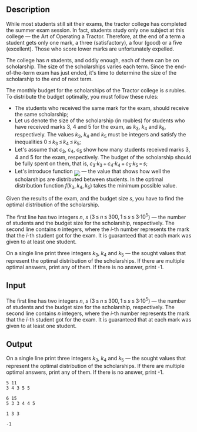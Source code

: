 ## Description

<div><p>While most students still sit their exams, the tractor college has completed the summer exam session. In fact, students study only one subject at this college — the Art of Operating a Tractor. Therefore, at the end of a term a student gets only one mark, a three (satisfactory), a four (good) or a five (excellent). Those who score lower marks are unfortunately expelled.</p><p>The college has <span class="tex-span"><i>n</i></span> students, and oddly enough, each of them can be on scholarship. The size of the scholarships varies each term. Since the end-of-the-term exam has just ended, it's time to determine the size of the scholarship to the end of next term.</p><p>The monthly budget for the scholarships of the Tractor college is <span class="tex-span"><i>s</i></span> rubles. To distribute the budget optimally, you must follow these rules:</p><ul> <li> The students who received the same mark for the exam, should receive the same scholarship;</li><li> Let us denote the size of the scholarship (in roubles) for students who have received marks <span class="tex-span">3</span>, <span class="tex-span">4</span> and <span class="tex-span">5</span> for the exam, as <span class="tex-span"><i>k</i><sub class="lower-index">3</sub></span>, <span class="tex-span"><i>k</i><sub class="lower-index">4</sub></span> and <span class="tex-span"><i>k</i><sub class="lower-index">5</sub></span>, respectively. The values <span class="tex-span"><i>k</i><sub class="lower-index">3</sub></span>, <span class="tex-span"><i>k</i><sub class="lower-index">4</sub></span> and <span class="tex-span"><i>k</i><sub class="lower-index">5</sub></span> must be integers and satisfy the inequalities <span class="tex-span">0 ≤ <i>k</i><sub class="lower-index">3</sub> ≤ <i>k</i><sub class="lower-index">4</sub> ≤ <i>k</i><sub class="lower-index">5</sub></span>;</li><li> Let's assume that <span class="tex-span"><i>c</i><sub class="lower-index">3</sub></span>, <span class="tex-span"><i>c</i><sub class="lower-index">4</sub></span>, <span class="tex-span"><i>c</i><sub class="lower-index">5</sub></span> show how many students received marks <span class="tex-span">3</span>, <span class="tex-span">4</span> and <span class="tex-span">5</span> for the exam, respectively. The budget of the scholarship should be fully spent on them, that is, <span class="tex-span"><i>c</i><sub class="lower-index">3</sub>·<i>k</i><sub class="lower-index">3</sub> + <i>c</i><sub class="lower-index">4</sub>·<i>k</i><sub class="lower-index">4</sub> + <i>c</i><sub class="lower-index">5</sub>·<i>k</i><sub class="lower-index">5</sub> = <i>s</i></span>;</li><li> Let's introduce function <img align="middle" class="tex-formula" src="file://Tx39g641.png" style="max-width: 100.0%;max-height: 100.0%;"> — the value that shows how well the scholarships are distributed between students. In the optimal distribution function <span class="tex-span"><i>f</i>(<i>k</i><sub class="lower-index">3</sub>, <i>k</i><sub class="lower-index">4</sub>, <i>k</i><sub class="lower-index">5</sub>)</span> takes the <span class="tex-font-style-bf">minimum</span> possible value. </li></ul><p>Given the results of the exam, and the budget size <span class="tex-span"><i>s</i></span>, you have to find the optimal distribution of the scholarship.</p></div><div class="input-specification"><p>The first line has two integers <span class="tex-span"><i>n</i></span>, <span class="tex-span"><i>s</i></span> (<span class="tex-span">3 ≤ <i>n</i> ≤ 300, 1 ≤ <i>s</i> ≤ 3·10<sup class="upper-index">5</sup></span>) — the number of students and the budget size for the scholarship, respectively. The second line contains <span class="tex-span"><i>n</i></span> integers, where the <span class="tex-span"><i>i</i></span>-th number represents the mark that the <span class="tex-span"><i>i</i></span>-th student got for the exam. It is guaranteed that at each mark was given to at least one student.</p></div><div class="output-specification"><p>On a single line print three integers <span class="tex-span"><i>k</i><sub class="lower-index">3</sub></span>, <span class="tex-span"><i>k</i><sub class="lower-index">4</sub></span> and <span class="tex-span"><i>k</i><sub class="lower-index">5</sub></span> — the sought values that represent the optimal distribution of the scholarships. If there are multiple optimal answers, print any of them. If there is no answer, print -1.</p></div>

## Input

<p>The first line has two integers <span class="tex-span"><i>n</i></span>, <span class="tex-span"><i>s</i></span> (<span class="tex-span">3 ≤ <i>n</i> ≤ 300, 1 ≤ <i>s</i> ≤ 3·10<sup class="upper-index">5</sup></span>) — the number of students and the budget size for the scholarship, respectively. The second line contains <span class="tex-span"><i>n</i></span> integers, where the <span class="tex-span"><i>i</i></span>-th number represents the mark that the <span class="tex-span"><i>i</i></span>-th student got for the exam. It is guaranteed that at each mark was given to at least one student.</p>

## Output

<p>On a single line print three integers <span class="tex-span"><i>k</i><sub class="lower-index">3</sub></span>, <span class="tex-span"><i>k</i><sub class="lower-index">4</sub></span> and <span class="tex-span"><i>k</i><sub class="lower-index">5</sub></span> — the sought values that represent the optimal distribution of the scholarships. If there are multiple optimal answers, print any of them. If there is no answer, print -1.</p>





```input1
5 11
3 4 3 5 5

```




```input2
6 15
5 3 3 4 4 5

```




```output1
1 3 3

```




```output2
-1

```


